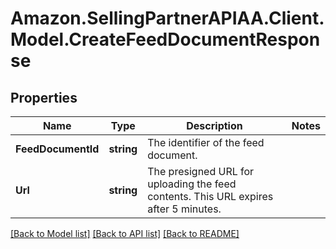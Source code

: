# Amazon.SellingPartnerAPIAA.Client.Model.CreateFeedDocumentResponse
## Properties

Name | Type | Description | Notes
------------ | ------------- | ------------- | -------------
**FeedDocumentId** | **string** | The identifier of the feed document. | 
**Url** | **string** | The presigned URL for uploading the feed contents. This URL expires after 5 minutes. | 

[[Back to Model list]](../README.md#documentation-for-models) [[Back to API list]](../README.md#documentation-for-api-endpoints) [[Back to README]](../README.md)

